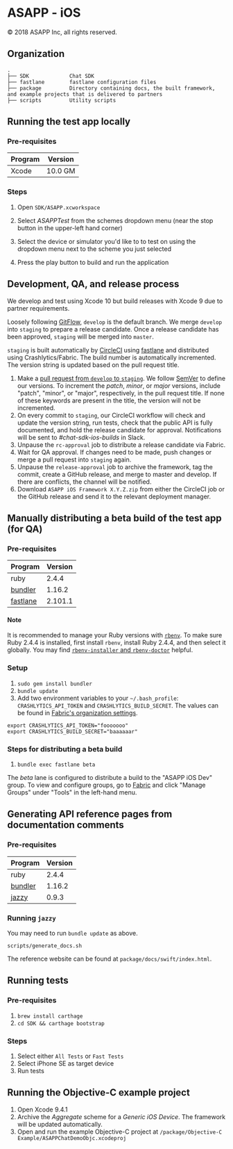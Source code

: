 ASAPP - iOS
===========

© 2018 ASAPP Inc, all rights reserved.

Organization
------------

```
.
├── SDK             Chat SDK
├── fastlane        fastlane configuration files
├── package         Directory containing docs, the built framework, and example projects that is delivered to partners
├── scripts         Utility scripts
```

Running the test app locally
---------------

### Pre-requisites

Program | Version
--------|---------
Xcode   | 10.0 GM

### Steps

1. Open `SDK/ASAPP.xcworkspace`

1. Select *ASAPPTest* from the schemes dropdown menu (near the stop button in the upper-left hand corner)

1. Select the device or simulator you'd like to to test on using the dropdown menu next to the scheme you just selected

1. Press the play button to build and run the application


Development, QA, and release process
------------------------------------

We develop and test using Xcode 10 but build releases with Xcode 9 due to partner requirements.

Loosely following [GitFlow](http://nvie.com/posts/a-successful-git-branching-model/), `develop` is the default branch. We merge `develop` into `staging` to prepare a release candidate. Once a release candidate has been approved, `staging` will be merged into `master`.

`staging` is built automatically by [CircleCI](https://circleci.com/gh/ASAPPinc/ASAPP-iOS) using [fastlane](https://fastlane.tools/) and distributed using Crashlytics/Fabric. The build number is automatically incremented. The version string is updated based on the pull request title.

1. Make a [pull request from `develop` to `staging`](https://github.com/ASAPPinc/chat-sdk-ios/compare/staging...develop?expand=1). We follow [SemVer](https://semver.org/) to define our versions. To increment the _patch_, _minor_, or _major_ versions, include "patch", "minor", or "major", respectively, in the pull request title. If none of these keywords are present in the title, the version will not be incremented.
1. On every commit to `staging`, our CircleCI workflow will check and update the version string, run tests, check that the public API is fully documented, and hold the release candidate for approval. Notifications will be sent to _#chat-sdk-ios-builds_ in Slack.
1. Unpause the `rc-approval` job to distribute a release candidate via Fabric.
1. Wait for QA approval. If changes need to be made, push changes or merge a pull request into `staging` again.
1. Unpause the `release-approval` job to archive the framework, tag the commit, create a GitHub release, and merge to master and develop. If there are conflicts, the channel will be notified.
1. Download `ASAPP iOS Framework X.Y.Z.zip` from either the CircleCI job or the GitHub release and send it to the relevant deployment manager.


Manually distributing a beta build of the test app (for QA)
-----------------------------------------------------------

### Pre-requisites

Program   | Version
----------|---------
ruby      | 2.4.4
[bundler](https://github.com/bundler/bundler)   | 1.16.2
[fastlane](https://github.com/fastlane/fastlane)  | 2.101.1

#### Note

It is recommended to manage your Ruby versions with [`rbenv`](https://github.com/rbenv/rbenv). To make sure Ruby 2.4.4 is installed, first install `rbenv`, install Ruby 2.4.4, and then select it globally. You may find [`rbenv-installer` and `rbenv-doctor`](https://github.com/rbenv/rbenv-installer#rbenv-doctor) helpful.

### Setup

1. `sudo gem install bundler`
1. `bundle update`
1. Add two environment variables to your `~/.bash_profile`: `CRASHLYTICS_API_TOKEN` and `CRASHLYTICS_BUILD_SECRET`. The values can be found in [Fabric's organization settings](https://fabric.io/settings/organizations/579a7fee8b15da79ab000067).
```
export CRASHLYTICS_API_TOKEN="fooooooo"
export CRASHLYTICS_BUILD_SECRET="baaaaaar"
```

### Steps for distributing a beta build

1. `bundle exec fastlane beta`

The _beta_ lane is configured to distribute a build to the "ASAPP iOS Dev" group. To view and configure groups, go to [Fabric](https://www.fabric.io/asapp/ios/apps/com.asappinc.testapp/beta/releases/latest) and click "Manage Groups" under "Tools" in the left-hand menu.


Generating API reference pages from documentation comments
----------------------------------------------------------

### Pre-requisites

Program   | Version
----------|---------
ruby      | 2.4.4
[bundler](https://github.com/bundler/bundler)   | 1.16.2
[jazzy](https://github.com/realm/jazzy)  | 0.9.3

### Running `jazzy`

You may need to run `bundle update` as above.

```
scripts/generate_docs.sh
```

The reference website can be found at `package/docs/swift/index.html`.

Running tests
----------------------------------------------------------

### Pre-requisites

1. `brew install carthage`
2. `cd SDK && carthage bootstrap`

### Steps

1. Select either `All Tests` or `Fast Tests`
2. Select iPhone SE as target device
3. Run tests

Running the Objective-C example project
----------------------------------------------------------

1. Open Xcode 9.4.1
2. Archive the *Aggregate* scheme for a *Generic iOS Device*. The framework will be updated automatically.
3. Open and run the example Objective-C project at `/package/Objective-C Example/ASAPPChatDemoObjc.xcodeproj`
